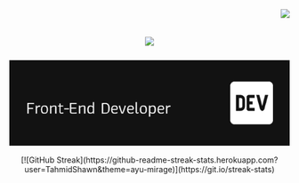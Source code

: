<img align="right" src="https://visitor-badge.laobi.icu/badge?page_id=TahmidShawn.TahmidShawn" />
<h1 align="center">
    <img src="https://readme-typing-svg.herokuapp.com/?font=Righteous&size=35&color=000000&center=true&vCenter=true&width=500&height=70&duration=4000&lines=Hi+There!+👋;+I'm+Tahmid+Shawn!;" style="color: black" />
</h1>

<p align="center">
  <img src="https://raw.githubusercontent.com/TahmidShawn/TahmidShawn/main/assets/banner/banner.png" alt="Banner">
</p>

<div align="center">
  [![GitHub Streak](https://github-readme-streak-stats.herokuapp.com?user=TahmidShawn&theme=ayu-mirage)](https://git.io/streak-stats)
</div>









<!--
**TahmidShawn/TahmidShawn** is a ✨ _special_ ✨ repository because its `README.md` (this file) appears on your GitHub profile.

Here are some ideas to get you started:

- 🔭 I’m currently working on ...
- 🌱 I’m currently learning ...
- 👯 I’m looking to collaborate on ...
- 🤔 I’m looking for help with ...
- 💬 Ask me about ...
- 📫 How to reach me: ...
- 😄 Pronouns: ...
- ⚡ Fun fact: ...
-->



